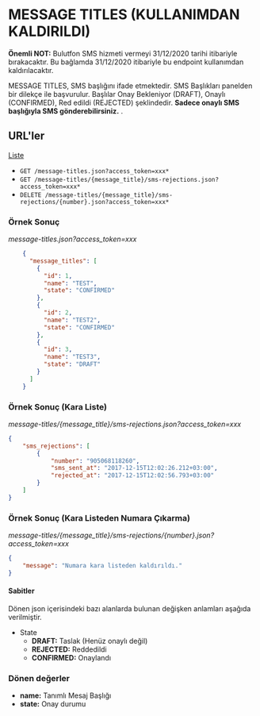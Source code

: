 # MESSAGE TITLES (KULLANIMDAN KALDIRILDI)

**Önemli NOT:** Bulutfon SMS hizmeti vermeyi 31/12/2020 tarihi itibariyle bırakacaktır. Bu bağlamda 31/12/2020 itibariyle bu endpoint kullanımdan kaldırılacaktır. 

MESSAGE TITLES, SMS başlığını ifade etmektedir. SMS Başlıkları panelden bir dilekçe ile başvurulur. Başlılar Onay Bekleniyor (DRAFT), Onaylı (CONFIRMED), Red edildi (REJECTED) şeklindedir. **Sadece onaylı SMS başlığıyla SMS gönderebilirsiniz.** .

## URL'ler

[Liste](http://api.bulutfon.com/docs#!/Message_Title)

* `GET /message-titles.json?access_token=xxx*`
* `GET /message-titles/{message_title}/sms-rejections.json?access_token=xxx*`
* `DELETE /message-titles/{message_title}/sms-rejections/{number}.json?access_token=xxx*`

### Örnek Sonuç
*message-titles.json?access_token=xxx*
```json
    {
      "message_titles": [
        {
          "id": 1,
          "name": "TEST",
          "state": "CONFIRMED"
        },
        {
          "id": 2,
          "name": "TEST2",
          "state": "CONFIRMED"
        },
        {
          "id": 3,
          "name": "TEST3",
          "state": "DRAFT"
        }
      ]
    }
```
### Örnek Sonuç (Kara Liste)
*message-titles/{message_title}/sms-rejections.json?access_token=xxx*
```json
{
    "sms_rejections": [
        {
            "number": "905068118260",
            "sms_sent_at": "2017-12-15T12:02:26.212+03:00",
            "rejected_at": "2017-12-15T12:02:56.793+03:00"
        }
    ]
}
```
### Örnek Sonuç (Kara Listeden Numara Çıkarma)
*message-titles/{message_title}/sms-rejections/{number}.json?access_token=xxx*
```json
{
    "message": "Numara kara listeden kaldırıldı."
}
```

#### Sabitler

Dönen json içerisindeki bazı alanlarda bulunan değişken anlamları aşağıda verilmiştir.

* State
    * **DRAFT:** Taslak (Henüz onaylı değil)
    * **REJECTED:** Reddedildi
    * **CONFIRMED:** Onaylandı

### Dönen değerler

* **name:** Tanımlı Mesaj Başlığı
* **state:** Onay durumu
